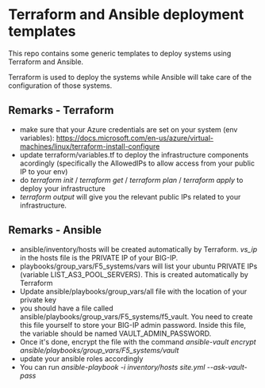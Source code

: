 Terraform and Ansible deployment templates
==========================================

This repo contains some generic templates to deploy systems using Terraform and Ansible.

Terraform is used to deploy the systems while Ansible will take care of the configuration of those systems.

Remarks - Terraform
-------------------

* make sure that your Azure credentials are set on your system (env variables): <https://docs.microsoft.com/en-us/azure/virtual-machines/linux/terraform-install-configure>
* update terraform/variables.tf to deploy the infrastructure components acordingly (specifically the AllowedIPs to allow access from your public IP to your env)
* do *terraform init* / *terraform get* / *terraform plan* / *terraform apply* to deploy your infrastructure
* *terraform output* will give you the relevant public IPs related to your infrastructure.

Remarks - Ansible
-----------------

* ansible/inventory/hosts will be created automatically by Terraform. *vs_ip* in the hosts file is the PRIVATE IP of your BIG-IP.
* playbooks/group_vars/F5_systems/vars will list your ubuntu PRIVATE IPs (variable LIST_AS3_POOL_SERVERS). This is created automatically by Terraform
* Update ansible/playbooks/group_vars/all file with the location of your private key
* you should have a file called ansible/playbooks/group_vars/F5_systems/f5_vault. You need to create this file yourself to store your BIG-IP admin password.  Inside this file, the variable should be named VAULT_ADMIN_PASSWORD.
* Once it's done, encrypt the file with the command *ansible-vault encrypt ansible/playbooks/group_vars/F5_systems/vault*
* update your ansible roles accordingly
* You can run *ansible-playbook -i inventory/hosts site.yml --ask-vault-pass*
